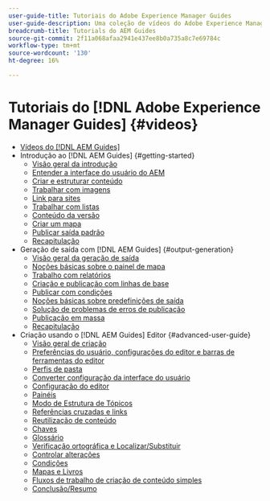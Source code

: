 ```yaml
---
user-guide-title: Tutoriais do Adobe Experience Manager Guides
user-guide-description: Uma coleção de vídeos do Adobe Experience Manager Guides.
breadcrumb-title: Tutorials do AEM Guides
source-git-commit: 2f11a068afaa2941e437ee8b0a735a8c7e69784c
workflow-type: tm+mt
source-wordcount: '130'
ht-degree: 16%

---
```



# Tutoriais do [!DNL Adobe Experience Manager Guides] {#videos}

+ [Vídeos do [!DNL AEM Guides]](overview.md)
+ Introdução ao [!DNL AEM Guides] {#getting-started}
   + [Visão geral da introdução](./course-1/overview.md)
   + [Entender a interface do usuário do AEM](./course-1/understanding-the-aem-user-interface.md)
   + [Criar e estruturar conteúdo](./course-1/creating-and-structuring-content.md)
   + [Trabalhar com imagens](./course-1/working-with-images.md)
   + [Link para sites](./course-1/linking-to-websites.md)
   + [Trabalhar com listas](./course-1/working-with-lists.md)
   + [Conteúdo da versão](./course-1/versioning-content.md)
   + [Criar um mapa](./course-1/creating-a-map.md)
   + [Publicar saída padrão](./course-1/publishing-default-output.md)
   + [Recapitulação](./course-1/recap.md)
+ Geração de saída com [!DNL AEM Guides] {#output-generation}
   + [Visão geral da geração de saída](./course-2/overview.md)
   + [Noções básicas sobre o painel de mapa](./course-2/introduction-to-the-map-dashboard.md)
   + [Trabalho com relatórios](./course-2/working-with-reports.md)
   + [Criação e publicação com linhas de base](./course-2/creating-and-publishing-with-baselines.md)
   + [Publicar com condições](./course-2/publishing-with-conditions.md)
   + [Noções básicas sobre predefinições de saída](./course-2/output-presets.md)
   + [Solução de problemas de erros de publicação](./course-2/troubleshooting-publishing-errors.md)
   + [Publicação em massa](./course-2/bulk-publishing.md)
   + [Recapitulação](./course-2/recap.md)
+ Criação usando o [!DNL AEM Guides] Editor {#advanced-user-guide}
   + [Visão geral de criação](./course-3/overview.md)
   + [Preferências do usuário, configurações do editor e barras de ferramentas do editor](./course-3/user-settings-preferences-toolbars.md)
   + [Perfis de pasta](./course-3/folder-profiles.md)
   + [Converter configuração da interface do usuário](./course-3/conver-ui-config.md)
   + [Configuração do editor](./course-3/editor-configuration.md)
   + [Painéis](./course-3/panels.md)
   + [Modo de Estrutura de Tópicos](./course-3/outline-view.md)
   + [Referências cruzadas e links](./course-3/cross-references-and-links.md)
   + [Reutilização de conteúdo](./course-3/content-reuse.md)
   + [Chaves](./course-3/keys.md)
   + [Glossário](./course-3/glossary.md)
   + [Verificação ortográfica e Localizar/Substituir](./course-3/spell-check.md)
   + [Controlar alterações](./course-3/track-changes.md)
   + [Condições](./course-3/conditions.md)
   + [Mapas e Livros](./course-3/maps-and-bookmaps.md)
   + [Fluxos de trabalho de criação de conteúdo simples](./course-3/simple-content-creation-workflows.md)
   + [Conclusão/Resumo](./course-3/recap.md)